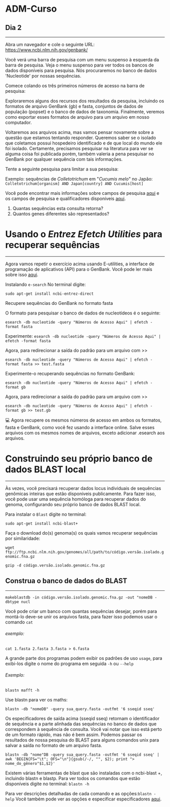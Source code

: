 # ADM-Curso
## Dia 2

---
Abra um navegador e cole o seguinte URL: https://www.ncbi.nlm.nih.gov/genbank/

Você verá uma barra de pesquisa com um menu suspenso à esquerda da barra de pesquisa. Veja o menu suspenso para ver todos os bancos de dados disponíveis para pesquisa. Nós procuraremos no banco de dados 'Nucleotide' por nossas sequências.

Comece colando os três primeiros números de acesso na barra de pesquisa:

Exploraremos alguns dos recursos dos resultados da pesquisa, incluindo os formatos de arquivo GenBank (gb) e fasta, conjuntos de dados de população (popset) e o banco de dados de taxonomia. Finalmente, veremos como exportar esses formatos de arquivo para um arquivo em nosso computador.

Voltaremos aos arquivos acima, mas vamos pensar novamente sobre a questão que estamos tentando responder. Queremos saber se o isolado que coletamos possui hospedeiro identificado e de que local do mundo ele foi isolado. Certamente, precisamos pesquisar na literatura para ver se alguma coisa foi publicada porém, também valeria a pena pesquisar no GenBank por qualquer sequência com tais informações.

Tente a seguinte pesquisa para limitar a sua pesquisa:

Exemplo: sequências de *Colletotrichum* em "*Cucumis melo*" no Japão: `Colletotrichum[organism] AND Japan[country] AND Cucumis[host]`

Você pode encontrar mais informações sobre campos de pesquisa [aqui](https://www.ncbi.nlm.nih.gov/books/NBK49540/) e os campos de pesquisa e qualificadores disponíveis [aqui](https://www.ncbi.nlm.nih.gov/entrez/query/static/help/Summary_Matrices.html#Search_Fields_and_Qualifiers).  

1. Quantas sequências esta consulta retorna?
2. Quantos genes diferentes são representados?

# Usando o *Entrez Efetch Utilities* para recuperar sequências
---
Agora vamos repetir o exercício acima usando E-utilities, a interface de programação de aplicativos (API) para o GenBank. Você pode ler mais sobre isso [aqui](https://www.ncbi.nlm.nih.gov/books/NBK179288/).  

Instalando `e-search` No terminal digite:

`sudo apt-get install ncbi-entrez-direct`

Recupere sequências do GenBank no formato fasta

O formato para pesquisar o banco de dados de nucleotídeos é o seguinte:

`esearch -db nucleotide -query "Números de Acesso Aqui" | efetch -format fasta`

Experimente:
`esearch -db nucleotide -query "Números de Acesso Aqui" | efetch -format fasta`

Agora, para redirecionar a saída do padrão para um arquivo com >>

`esearch -db nucleotide -query "Números de Acesso Aqui" | efetch -format fasta >> test.fasta`

Experimente-o recuperando sequências no formato GenBank:

`esearch -db nucleotide -query "Números de Acesso Aqui" | efetch -format gb`

Agora, para redirecionar a saída do padrão para um arquivo com >>

`esearch -db nucleotide -query "Números de Acesso Aqui" | efetch -format gb >> test.gb`

:computer: Agora recupere os mesmos números de acesso em ambos os formatos, fasta e GenBank, como você fez usando a interface online. Salve esses arquivos com os mesmos nomes de arquivos, exceto adicionar .esearch aos arquivos.

# Construindo seu próprio banco de dados BLAST local
---
Às vezes, você precisará recuperar dados locus individuais de sequências genômicas inteiras que estão disponíveis publicamente. Para fazer isso, você pode usar uma sequência homóloga para recuperar dados do genoma, configurando seu próprio banco de dados BLAST local.

Para instalar o `Blast` digite no terminal:

`sudo apt-get install ncbi-blast+`

Faça o download do(s) genoma(s) os quais vamos recuperar sequências por similaridade:

`wget ftp://ftp.ncbi.nlm.nih.gov/genomes/all/path/to/código.versão.isolado.genomic.fna.gz`

`gzip -d código.versão.isolado.genomic.fna.gz`

## Construa o banco de dados do BLAST
---
`makeblastdb -in código.versão.isolado.genomic.fna.gz -out "nomeDB -dbtype nucl`

Você pode criar um banco com quantas sequências desejar, porém para montá-lo deve-se unir os arquivos fasta, para fazer isso podemos usar o comando `cat`

###### exemplo:

`cat 1.fasta 2.fasta 3.fasta > 6.fasta`

A grande parte dos programas podem exibir os padrões de uso `usage`, para exibi-los digite o nome do programa em seguida `-h` ou `--help`

###### Exemplo:

`blastn mafft -h`

Use blastn para ver os maths:

`blastn -db "nomeDB" -query sua_query.fasta -outfmt '6 sseqid sseq'`

Os especificadores de saída acima (sseqid sseq) retornam o identificador de sequência e a parte alinhada das sequências no banco de dados que correspondem à sequência de consulta. Você vai notar que isso está perto de um formato rápido, mas não é bem assim. Podemos passar os resultados de nossa pesquisa do BLAST para alguns comandos unix para salvar a saída no formato de um arquivo fasta.

`blastn -db "nome"DB -query sua_query.fasta -outfmt '6 sseqid sseq' |  awk 'BEGIN{FS="\t"; OFS="\n"}{gsub(/-/, "", $2); print "> nome_do_gênero"$1,$2}'`

Existem várias ferramentas de blast que são instaladas com o ncbi-blast +, incluindo blastn e blastp. Para ver todos os comandos que estão disponíveis digite no terminal: `blastn -h`

Para ver descrições detalhadas de cada comando e as opções:`blastn -help`
Você também pode ver as opções e especificar especificadores [aqui](https://www.ncbi.nlm.nih.gov/books/NBK279684/).
